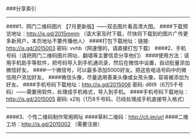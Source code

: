 ###分享索引
***
####1、网门二维码图片 【7月更新版】——双击图片看高清大图。
####下载预览地址：http://is.gd/2015mmm  （请大家及时下载，尽快将下载到的图片广传更多新用户，本页地址不要传播他人）
####打包下载地址：链接: http://is.gd/2015003 密码: vvhb（网速慢的，请直接打包下载）
####2、手机号码（请把网门二维码图片网址、翻墙等主要信息分享他们）
####使用方法：请用手机助手等软件，把号码导入到手机通讯录，然后在微信中设置，自动批量添加微信好友。
####一个微信号，可以最多添加5000好友。把这些电话号码中的微信用户添加好友。
####微信头像，尽量选用善美头像或女孩头像，容易被添加为好友。
####手机号码下载地址：http://is.gd/2015006 密码: d6t9（6万5千号码）——需要用软件，处理成手机格式，导入到手机。
####手机号码下载地址：http://is.gd/2015005 密码: x29j（1万8千号码，已经处理成手机直接导入格式）
***
####3、个性二维码制作常用网址
####草料二维码：http://cli.im/url
####二维工坊：http://is.gd/2015002 （需要注册）
***
